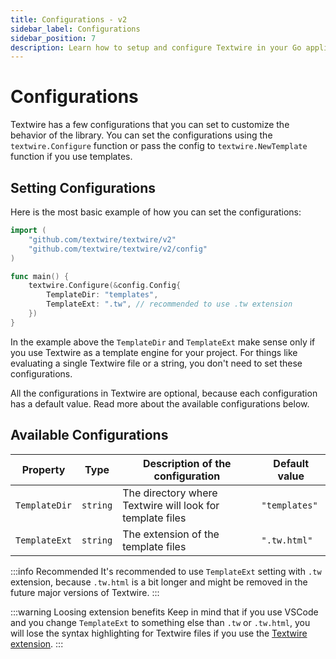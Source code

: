 ```yaml
---
title: Configurations - v2
sidebar_label: Configurations
sidebar_position: 7
description: Learn how to setup and configure Textwire in your Go applications
---
```


# Configurations
Textwire has a few configurations that you can set to customize the behavior of the library. You can set the configurations using the `textwire.Configure` function or pass the config to `textwire.NewTemplate` function if you use templates.

## Setting Configurations
Here is the most basic example of how you can set the configurations:

```go
import (
    "github.com/textwire/textwire/v2"
    "github.com/textwire/textwire/v2/config"
)

func main() {
    textwire.Configure(&config.Config{
        TemplateDir: "templates",
        TemplateExt: ".tw", // recommended to use .tw extension
    })
}
```

In the example above the `TemplateDir` and `TemplateExt` make sense only if you use Textwire as a template engine for your project. For things like evaluating a single Textwire file or a string, you don't need to set these configurations.

All the configurations in Textwire are optional, because each configuration has a default value. Read more about the available configurations below.

## Available Configurations
| Property      | Type     | Description of the configuration                          |  Default value |
| ------------- | -------- | --------------------------------------------------------- | -------------- |
| `TemplateDir` | `string` | The directory where Textwire will look for template files | `"templates"`  |
| `TemplateExt` | `string` | The extension of the template files                       | `".tw.html"`   |

:::info Recommended
It's recommended to use `TemplateExt` setting with `.tw` extension, because `.tw.html` is a bit longer and might be removed in the future major versions of Textwire.
:::

:::warning Loosing extension benefits
Keep in mind that if you use VSCode and you change `TemplateExt` to something else than `.tw` or `.tw.html`, you will lose the syntax highlighting for Textwire files if you use the [Textwire extension](https://marketplace.visualstudio.com/items?itemName=SerhiiCho.textwire).
:::